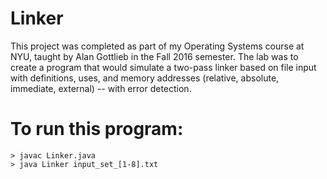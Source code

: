 # Linker

This project was completed as part of my Operating Systems course at NYU, taught by Alan Gottlieb in the Fall 2016 semester. The lab was to create a program that would simulate a two-pass linker based on file input with definitions, uses, and memory addresses (relative, absolute, immediate, external) -- with error detection.

# To run this program:
```
> javac Linker.java
> java Linker input_set_[1-8].txt
```
